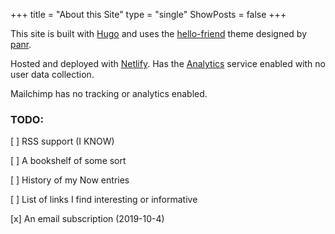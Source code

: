 +++
title = "About this Site"
type = "single"
ShowPosts = false
+++

This site is built with [Hugo](https://github.com/gohugoio/hugo) and uses the [hello-friend](https://github.com/gohugoio/hugo) theme designed by [panr](https://github.com/panr). 

Hosted and deployed with [Netlify](https://www.netlify.com/). Has the [Analytics](https://www.netlify.com/docs/analytics/) service enabled with no user data collection.

Mailchimp has no tracking or analytics enabled.

### TODO:
[ ] RSS support (I KNOW)

[ ] A bookshelf of some sort

[ ] History of my Now entries

[ ] List of links I find interesting or informative

[x] An email subscription (2019-10-4)
